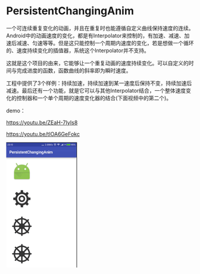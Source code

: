 # PersistentChangingAnim
一个可连续重复变化的动画，并且在重复时也能遵循自定义曲线保持速度的连续。
Android中的动画速度的变化，都是有Interpolator来控制的，有加速、减速、加速后减速、匀速等等。但是这只能控制一个周期内速度的变化，若是想做一个循环的、速度持续变化的插值器，系统这个Interpolator并不支持。

这就是这个项目的由来，它能够让一个重复动画的速度持续变化。可以自定义的时间与完成进度的函数，函数曲线的斜率即为瞬时速度。

工程中提供了3个样例：持续加速，持续加速到某一速度后保持不变，持续加速后减速。最后还有一个功能，就是它可以与其他Interpolator结合，一个整体速度变化的控制器和一个单个周期的速度变化器的结合(下面视频中的第二个)。

demo：

<p><a href="https://youtu.be/ZEaH-7IyIs8">https://youtu.be/ZEaH-7IyIs8</a> </p>
<p><a href="https://youtu.be/tIOA6GeFokc">https://youtu.be/tIOA6GeFokc</a> </p>



![image](https://github.com/chopiter/PersistentChangingAnim/blob/master/demo.gif?raw=true)